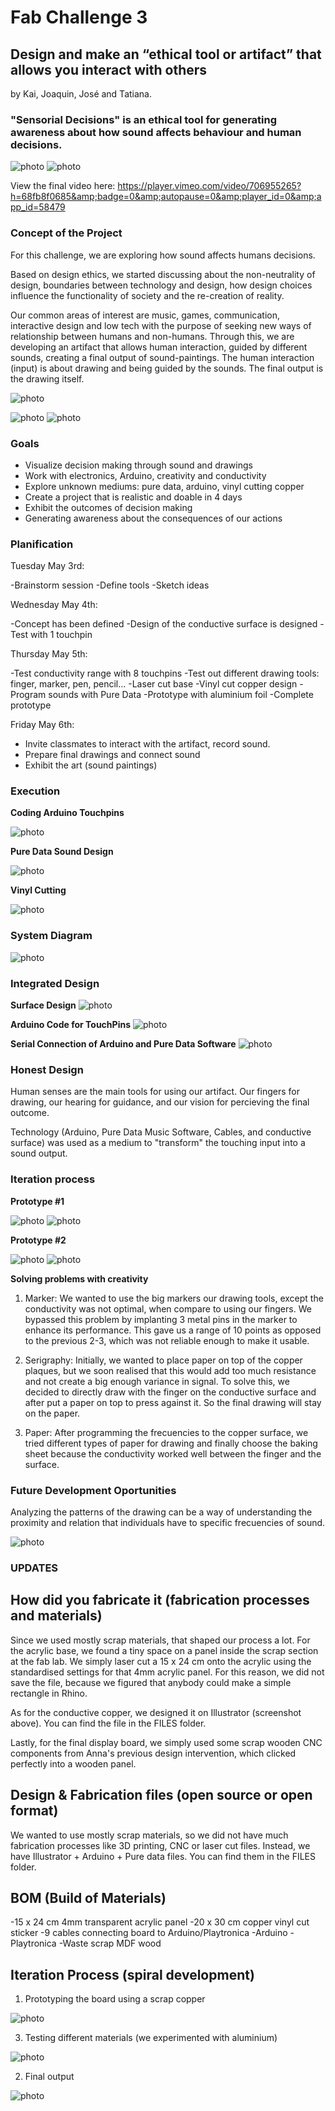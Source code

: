 # Fab Challenge 3
## Design and make an “ethical tool or artifact” that allows you interact with others
by Kai, Joaquin, José and Tatiana.


### "Sensorial Decisions" is an ethical tool for generating awareness about how sound affects behaviour and human decisions.

![photo](/prototipofinal.jpeg)
![photo](/prototipofinal1.jpg)

View the final video here:
https://player.vimeo.com/video/706955265?h=68fb8f0685&amp;badge=0&amp;autopause=0&amp;player_id=0&amp;app_id=58479


### Concept of the Project 

For this challenge, we are exploring how sound affects humans decisions. 

Based on design ethics, we started discussing about the non-neutrality of design, boundaries between technology and design, how design choices influence the functionality of society and the re-creation of reality.

Our common areas of interest are music, games, communication, interactive design and low tech with the purpose of seeking new ways of relationship between humans and non-humans. Through this, we are developing an artifact that allows human interaction, guided by different sounds, creating a final output of sound-paintings. The human interaction (input) is about drawing and being guided by the sounds. The final output is the drawing itself.

![photo](/sketch.jpeg)

![photo](/miro1.png)
![photo](/miro2.png)


### Goals

- Visualize decision making through sound and drawings
- Work with electronics, Arduino, creativity and conductivity
- Explore unknown mediums: pure data, arduino, vinyl cutting copper
- Create a project that is realistic and doable in 4 days
- Exhibit the outcomes of decision making
- Generating awareness about the consequences of our actions

### Planification

Tuesday May 3rd:

-Brainstorm session
-Define tools
-Sketch ideas

Wednesday May 4th:

-Concept has been defined
-Design of the conductive surface is designed
-Test with 1 touchpin

Thursday May 5th:

-Test conductivity range with 8 touchpins
-Test out different drawing tools: finger, marker, pen, pencil...
-Laser cut base
-Vinyl cut copper design
-Program sounds with Pure Data
-Prototype with aluminium foil
-Complete prototype

Friday May 6th:

- Invite classmates to interact with the artifact, record sound.
- Prepare final drawings and connect sound
- Exhibit the art (sound paintings)


### Execution

**Coding Arduino Touchpins**

![photo](/testing_arduino2.jpeg)

**Pure Data Sound Design**

![photo](/pure_data2.jpeg)

**Vinyl Cutting**

![photo](/copper_cutting2.jpeg)


### System Diagram 

![photo](/project_diagram2.png)


### Integrated Design 

**Surface Design**
![photo](/surfacedesign.jpg)

**Arduino Code for TouchPins**
![photo](/arduinocode.jpg)

**Serial Connection of Arduino and Pure Data Software**
![photo](/serialconnection.jpg)


### Honest Design

Human senses are the main tools for using our artifact. Our fingers for drawing, our hearing for guidance, and our vision for percieving the final outcome. 

Technology (Arduino, Pure Data Music Software, Cables, and conductive surface) was used as a medium to "transform" the touching input into a sound output.

### Iteration process

**Prototype #1**

![photo](/prototipo1_1.jpeg)
![photo](/prototipo1_2.jpeg)

**Prototype #2**

![photo](/prototipo2_1.jpeg)
![photo](/prototipo2_2.jpeg)



**Solving problems with creativity**

1. Marker:
We wanted to use the big markers our drawing tools, except the conductivity was not optimal, when compare to using our fingers. We bypassed this problem by implanting 3 metal pins in the marker to enhance its performance. This gave us a range of 10 points as opposed to the previous 2-3, which was not reliable enough to make it usable.

2. Serigraphy:
Initially, we wanted to place paper on top of the copper plaques, but we soon realised that this would add too much resistance and not create a big enough variance in signal. To solve this, we decided to directly draw with the finger on the conductive surface and after put a paper on top to press against it. So the final drawing will stay on the paper. 

3. Paper:
After programming the frecuencies to the copper surface, we tried different types of paper for drawing and finally choose the baking sheet because the conductivity worked well between the finger and the surface.


### Future Development Oportunities

Analyzing the patterns of the drawing can be a way of understanding the proximity and relation that individuals have to specific frecuencies of sound.

![photo](/prototipofinal2.jpeg)






### UPDATES

## How did you fabricate it (fabrication processes and materials) 

Since we used mostly scrap materials, that shaped our process a lot. For the acrylic base, we found a tiny space on a panel inside the scrap section at the fab lab. We simply laser cut a 15 x 24 cm onto the acrylic using the standardised settings for that 4mm acrylic panel. For this reason, we did not save the file, because we figured that anybody could make a simple rectangle in Rhino.

As for the conductive copper, we designed it on Illustrator (screenshot above). You can find the file in the FILES folder.

Lastly, for the final display board, we simply used some scrap wooden CNC components from Anna's previous design intervention, which clicked perfectly into a wooden panel.

## Design & Fabrication files (open source or open format) 


We wanted to use mostly scrap materials, so we did not have much fabrication processes like 3D printing, CNC or laser cut files. Instead, we have Illustrator + Arduino + Pure data files. You can find them in the FILES folder. 

## BOM (Build of Materials) 

-15 x 24 cm 4mm transparent acrylic panel
-20 x 30 cm copper vinyl cut sticker
-9 cables connecting board to Arduino/Playtronica
-Arduino
-Playtronica
-Waste scrap MDF wood


## Iteration Process (spiral development)

1. Prototyping the board using a scrap copper

![photo](/pure_data2.jpeg)

3. Testing different materials (we experimented with aluminium)

![photo](/prototipo1_1.jpeg)

2. Final output

![photo](/prototipo2_2.jpeg)



